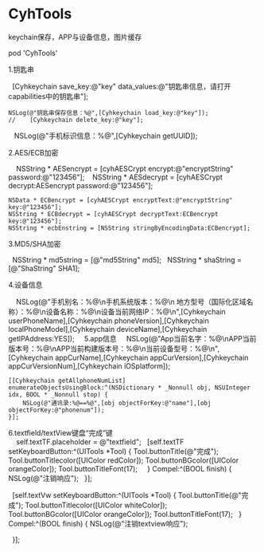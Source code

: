 # CyhTools
keychain保存，APP与设备信息，图片缓存

pod 'CyhTools'

1.钥匙串

    [Cyhkeychain save_key:@"key" data_values:@"钥匙串信息，请打开capabilities中的钥匙串"];

    NSLog(@"钥匙串保存信息：%@",[Cyhkeychain load_key:@"key"]);
    //    [Cyhkeychain delete_key:@"key"];
    NSLog(@"手机标识信息：%@",[Cyhkeychain getUUID]);
    
2.AES/ECB加密

     NSString * AESencrypt = [cyhAESCrypt encrypt:@"encryptString" password:@"123456"];
     NSString * AESdecrypt = [cyhAESCrypt decrypt:AESencrypt password:@"123456"];
     
    NSData * ECBencrypt = [cyhAESCrypt encryptText:@"encryptString" key:@"123456"];
    NSString * ECBdecrypt = [cyhAESCrypt decryptText:ECBencrypt key:@"123456"];
    NSString * ecbEnstring = [NSString stringByEncodingData:ECBencrypt];  
    
 3.MD5/SHA加密
 
     NSString * md5string = [@"md5String" md5];
     NSString * shaString = [@"ShaString" SHA1];

4.设备信息
 
     NSLog(@"手机别名：%@\n手机系统版本：%@\n 地方型号（国际化区域名称）：%@\n设备名称：%@\n设备当前网络IP：%@\n",[Cyhkeychain userPhoneName],[Cyhkeychain phoneVersion],[Cyhkeychain localPhoneModel],[Cyhkeychain deviceName],[Cyhkeychain getIPAddress:YES]); 
     
5.app信息
   
    NSLog(@"App当前名字：%@\nAPP当前版本号：%@\nAPP当前构建版本号：%@\n当前设备型号：%@\n",[Cyhkeychain appCurName],[Cyhkeychain appCurVersion],[Cyhkeychain appCurVersionNum],[Cyhkeychain iOSplatform]);
    
    [[Cyhkeychain getAllphoneNumList] enumerateObjectsUsingBlock:^(NSDictionary * _Nonnull obj, NSUInteger idx, BOOL * _Nonnull stop) {
        NSLog(@"通讯录:%@==%@",[obj objectForKey:@"name"],[obj objectForKey:@"phonenum"]);
    }];
 
 6.textfield/textView键盘“完成”键
    
     self.textTF.placeholder = @"textfield";
     [self.textTF setKeyboardButton:^(UITools *Tool) {
        Tool.buttonTitle(@"完成");
        Tool.buttonTitlecolor([UIColor redColor]);
        Tool.buttonBGcolor([UIColor orangeColor]);
        Tool.buttonTitleFont(17);
      } Compel:^(BOOL finish) {
        NSLog(@"注销响应");
     }];
   
    
     [self.textVw setKeyboardButton:^(UITools *Tool) {
        Tool.buttonTitle(@"完成");
        Tool.buttonTitlecolor([UIColor whiteColor]);
        Tool.buttonBGcolor([UIColor orangeColor]);
        Tool.buttonTitleFont(17);
     } Compel:^(BOOL finish) {
        NSLog(@"注销textview响应");
        
     }]; 
   
 
 
   
   
    
